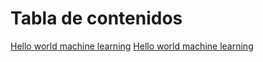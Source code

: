 # Tabla de contenidos

[Hello world machine learning](docs/basics/requisites.md)
[Hello world machine learning](docs/basics/hello-world.ipynb)
